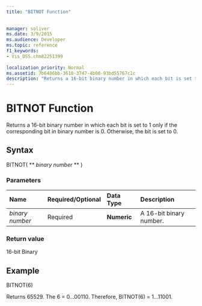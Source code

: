 ```yaml
---
title: "BITNOT Function"
 
 
manager: soliver
ms.date: 3/9/2015
ms.audience: Developer
ms.topic: reference
f1_keywords:
- Vis_DSS.chm82251399
 
localization_priority: Normal
ms.assetid: 7b6486bb-3618-3747-4b00-93bd55767c1c
description: "Returns a 16-bit binary number in which each bit is set to 1 only if the corresponding bit in binary number is 0. Otherwise, the bit is set to 0."
---
```


# BITNOT Function

Returns a 16-bit binary number in which each bit is set to 1 only if the corresponding bit in binary number is 0. Otherwise, the bit is set to 0.
  
## Syntax

BITNOT( ** *binary number* ** ) 
  
### Parameters

|**Name**|**Required/Optional**|**Data Type**|**Description**|
|:-----|:-----|:-----|:-----|
| _binary number_ <br/> |Required  <br/> |**Numeric** <br/> |A 16-bit binary number.  <br/> |
   
### Return value

16-bit Binary
  
## Example

BITNOT(6)
  
Returns 65529. The 6 = 0...00110. Therefore, BITNOT(6) = 1...11001.
  

